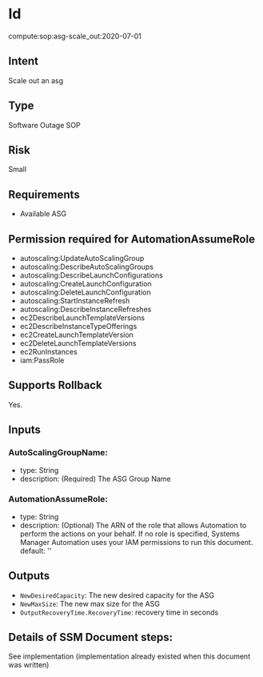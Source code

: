 # Id
compute:sop:asg-scale_out:2020-07-01

## Intent
Scale out an asg

## Type
Software Outage SOP

## Risk
Small

## Requirements
* Available ASG

## Permission required for AutomationAssumeRole
* autoscaling:UpdateAutoScalingGroup
* autoscaling:DescribeAutoScalingGroups
* autoscaling:DescribeLaunchConfigurations
* autoscaling:CreateLaunchConfiguration
* autoscaling:DeleteLaunchConfiguration
* autoscaling:StartInstanceRefresh
* autoscaling:DescribeInstanceRefreshes
* ec2DescribeLaunchTemplateVersions
* ec2DescribeInstanceTypeOfferings
* ec2CreateLaunchTemplateVersion
* ec2DeleteLaunchTemplateVersions
* ec2RunInstances
* iam:PassRole



## Supports Rollback
Yes.

## Inputs
### AutoScalingGroupName:
* type: String
* description: (Required) The ASG Group Name
### AutomationAssumeRole:
* type: String
* description: 
    (Optional) The ARN of the role that allows Automation to perform
    the actions on your behalf. If no role is specified, Systems Manager Automation
    uses your IAM permissions to run this document.
    default: ''

## Outputs
* `NewDesiredCapacity`: The new desired capacity for the ASG
* `NewMaxSize`: The new max size for the ASG
* `OutputRecoveryTime.RecoveryTime`: recovery time in seconds

## Details of SSM Document steps:
See implementation (implementation already existed when this document was written)